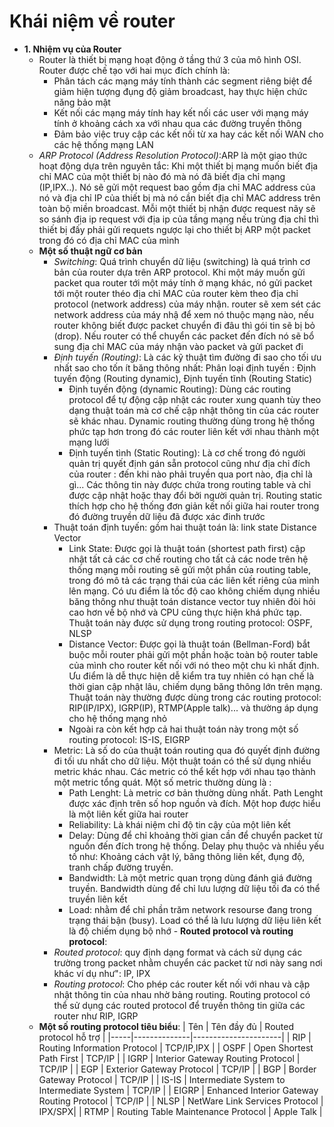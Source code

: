 # Khái niệm về router
- **1. Nhiệm vụ của Router**
    - Router là thiết bị mạng hoạt động ở tầng thứ 3 của mô hình OSI. Router được chế tạo với hai mục đích chính là:
      - Phân tách các mạng máy tính thành các segment riêng biệt để giảm hiện tượng đụng độ giảm broadcast, hay thực hiện chức năng bảo mật
      - Kết nối các mạng máy tính hay kết nối các user với mạng máy tính ở khoảng cách xa với nhau qua các đường truyền thông
      - Đảm bảo việc truy cập các kết nối từ xa hay các kết nối WAN cho các hệ thống mạng LAN
    - *ARP Protocol (Address Resolution Protocol)*:ARP là một giao thức hoạt động dựa trên nguyên tắc: Khi một thiết bị mạng muốn biết địa chỉ MAC của một thiết bị nào đó mà nó đã biết địa chỉ mạng (IP,IPX..). Nó sẽ gửi một request bao gồm địa chỉ MAC address của nó và địa chỉ IP của thiết bị mà nó cần biết địa chỉ MAC address trên toàn bộ miền broadcast. Mỗi một thiết bị nhận được request nãy sẽ so sánh địa ip request với địa ip của tầng mạng nếu trùng địa chỉ thì thiết bị đấy phải gửi requets ngược lại cho thiết bị ARP một packet trong đó có địa chỉ MAC của mình
     - **Một số thuật ngữ cơ bản**
       - *Switching*: Quá trình chuyển dữ liệu (switching) là quá trình cơ bản của router dựa trên ARP protocol. Khi một máy muốn gửi packet qua router tới một máy tính ở mạng khác, nó gửi packet tới một router théo địa chỉ MAC của router kèm theo địa chỉ protocol (network address) của máy nhận. router sẽ xem sét các network address của máy nhậ để xem nó thuộc mạng nào, nếu router không biết được packet chuyển đi đâu thì gói tin sẽ bị bỏ (drop). Nếu router có thể chuyển các packet đến đích nó sẽ bổ sung địa chỉ MAC của máy nhận vào packet và gửi packet đi
       - *Định tuyến (Routing)*: Là các kỹ thuật tìm đường đi sao cho tối ưu nhất sao cho tốn ít băng thông nhất: Phân loại định tuyến : Định tuyến động (Routing dynamic), Định tuyến tĩnh (Routing Static)
         - Định tuyến động (dynamic Routing): Dùng các routing protocol để tự động cập nhật các router xung quanh tùy theo dạng thuật toán mà cơ chế cập nhật thông tin của các router sẽ khác nhau. Dynamic routing thường dùng trong hệ thống phức tạp hơn trong đó các router liên kết với nhau thành một mạng lưới   
         - Định tuyến tình (Static Routing): Là cơ chế trong đó người quản trị quyết định gán sẵn protocol cũng như địa chỉ đích của router : đến khi nào phải truyền qua port nào, địa chỉ là gì... Các thông tin này được chứa trong routing table và chỉ được cập nhật hoặc thay đổi bởi người quản trị. Routing static thích hợp cho hệ thống đơn giản kết nối giữa hai router trong đó đường truyền dữ liệu đã được xác đinh trước
        - Thuật toán định tuyến: gồm hai thuật toán là: link state Distance Vector
          - Link State: Được gọi là thuật toán (shortest path first) cập nhật tất cả các cơ chế routing cho tất cả các node trên hệ thống mạng mỗi routing sẽ gửi một phần của routing table, trong đó mô tả các trạng thái của các liên kết riêng của mình lên mạng. Có ưu điểm là tốc độ cao không chiếm dụng nhiều băng thông như thuật toán distance vector tuy nhiên đòi hỏi cao hơn về bộ nhớ và CPU cũng thực hiện khá phức tạp. Thuật toán này được sử dụng trong routing protocol: OSPF, NLSP
          - Distance Vector: Được gọi là thuật toán (Bellman-Ford) bắt buộc mỗi router phải gửi một phần hoặc toàn bộ router table của  mình cho router kết nối với nó theo một chu kì nhất định. Ưu điểm là dễ thực hiện dễ kiểm tra tuy nhiên có hạn chế là thời gian cập nhật lâu, chiếm dụng băng thông lớn trên mạng. Thuật toán này thường được dùng trong các routing protocol: RIP(IP/IPX), IGRP(IP), RTMP(Apple talk)... và thường áp dụng cho hệ thống mạng nhỏ
          - Ngoài ra còn kết hợp cả hai thuật toán này trong một số routing protocol: IS-IS, EIGRP
        - Metric: Là số do của thuật toán routing qua đó quyết định đường đi tối ưu nhất cho dữ liệu. Một thuật toán có thể sử dụng nhiều metric khác nhau. Các metric có thể kết hợp với nhau tạo thành một metric tổng quát. Một số metric thường dùng là :
          - Path Lenght: Là metric cơ bản thường dùng nhất. Path Lenght được xác định trên số hop nguồn và đích. Một hop được hiểu là một liên kết giữa hai router 
          - Reliability: Là khái niệm chỉ độ tin cậy của một liên kết 
          - Delay: Dùng để chỉ khoảng thời gian cần để chuyển packet từ nguồn đến đích trong hệ thống. Delay phụ thuộc và nhiều yếu tố như: Khoảng cách vật lý, băng thông liên kết, đụng độ, tranh chấp đường truyền.
          - Bandwidth: Là một metric quan trọng dùng đánh giá đường truyền. Bandwidth dùng để chỉ lưu lượng dữ liệu tối đa có thể truyền liên kết 
          - Load: nhằm để chỉ phần trăm network resourse đang trong trạng thái bận (busy). Load có thể là lưu lượng dữ liệu liên kết là độ chiếm dụng bộ nhớ 
      - **Routed protocol và routing protocol**:
       - *Routed protocol*: quy định dạng format và cách sử dụng các trường trong packet nhằm chuyển các packet từ nơi này sang nơi khác ví dụ như": IP, IPX
       - *Routing protocol*: Cho phép các router kết nối với nhau và cập nhật thông tin của nhau nhờ bảng routing. Routing protocol có thể sử dụng các routed protocol để truyền thông tin giữa các router như RIP, IGRP
     - **Một số routing protocol tiêu biểu**:
      | Tên | Tên đầy đủ | Routed protocol hỗ trợ |
      |-----|--------------|----------------------|
      | RIP | Routing Information Protocol | TCP/IP,IPX |
      | OSPF | Open Shortest Path First | TCP/IP |
      | IGRP | Interior Gateway Routing Protocol | TCP/IP |
      | EGP | Exterior Gateway Protocol | TCP/IP |
      | BGP | Border Gateway Protocol | TCP/IP |
      | IS-IS | Intermediate System to Intermediate System | TCP/IP |
      | EIGRP | Enhanced Interior Gateway Routing Protocol | TCP/IP |
      | NLSP | NetWare Link Services Protocol | IPX/SPX|
      | RTMP | Routing Table Maintenance Protocol | Apple Talk | 
